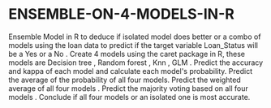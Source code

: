 # ENSEMBLE-ON-4-MODELS-IN-R
Ensemble Model in R to deduce if isolated model does better or a combo of models using the loan data to predict if the target variable Loan_Status will be a Yes or a No .
Create 4 models using the caret package in R, these models are Decision tree , Random forest , Knn , GLM .
Predict the accuracy and kappa of each model and calculate each model's probability.
Predict the average of the probability of all four models.
Predict the weighted average of all four models .
Predict the majority voting based on all four models .
Conclude if all four models or an isolated one is most accurate.  

